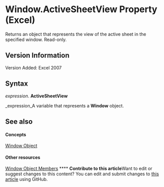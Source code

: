 
# Window.ActiveSheetView Property (Excel)

 Returns an object that represents the view of the active sheet in the specified window. Read-only.


## Version Information

Version Added: Excel 2007 


## Syntax

 _expression_. **ActiveSheetView**

 _expression_A variable that represents a  **Window** object.


## See also


#### Concepts


 [Window Object](8591b1ad-76f8-14e2-9120-406b65093f5a.md)
#### Other resources


 [Window Object Members](f11db427-24a4-041c-2fd5-03ce73ae6c16.md)
****   **Contribute to this article**Want to edit or suggest changes to this content? You can edit and submit changes to  [this article](https://github.com/jhershey00/VBA_Excel_Test/OpenXMLCon/articles/75bdb4a6-0579-649c-20a4-6cd55fbd7e3e.md) using GitHub.

